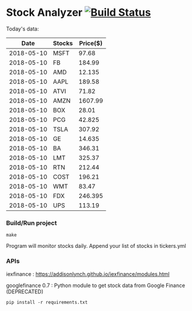 # Stock Analyzer [![Build Status](https://travis-ci.org/ogoyal/StockAnalyzer.svg?branch=master)](https://travis-ci.org/ogoyal/StockAnalyzer)

Today's data:

| Date| Stocks| Price($) | 
| --- | --- | ---  | 
| 2018-05-10| MSFT| 97.68 | 
| 2018-05-10| FB| 184.99 | 
| 2018-05-10| AMD| 12.135 | 
| 2018-05-10| AAPL| 189.58 | 
| 2018-05-10| ATVI| 71.82 | 
| 2018-05-10| AMZN| 1607.99 | 
| 2018-05-10| BOX| 28.01 | 
| 2018-05-10| PCG| 42.825 | 
| 2018-05-10| TSLA| 307.92 | 
| 2018-05-10| GE| 14.635 | 
| 2018-05-10| BA| 346.31 | 
| 2018-05-10| LMT| 325.37 | 
| 2018-05-10| RTN| 212.44 | 
| 2018-05-10| COST| 196.21 | 
| 2018-05-10| WMT| 83.47 | 
| 2018-05-10| FDX| 246.395 | 
| 2018-05-10| UPS| 113.19 | 

### Build/Run project

```
make
```

Program will monitor stocks daily. Append your list of stocks in tickers.yml

### APIs
iexfinance : https://addisonlynch.github.io/iexfinance/modules.html

googlefinance 0.7 : Python module to get stock data from Google Finance (DEPRECATED)

```
pip install -r requirements.txt
```
